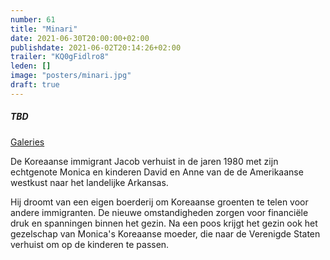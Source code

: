 ```yaml
---
number: 61
title: "Minari"
date: 2021-06-30T20:00:00+02:00
publishdate: 2021-06-02T20:14:26+02:00
trailer: "KQ0gFidlro8"
leden: [] 
image: "posters/minari.jpg"
draft: true
---
```


##### TBD

[Galeries](https://galeries.be/nl/minari/)

De Koreaanse immigrant Jacob verhuist in de jaren 1980 met zijn echtgenote Monica
en kinderen David en Anne van de de Amerikaanse westkust naar het landelijke Arkansas. 
<!--more-->
Hij droomt van een eigen boerderij om Koreaanse groenten te telen voor andere immigranten.
De nieuwe omstandigheden zorgen voor financiële druk en spanningen binnen het gezin.
Na een poos krijgt het gezin ook het gezelschap van Monica's Koreaanse moeder, 
die naar de Verenigde Staten verhuist om op de kinderen te passen.
